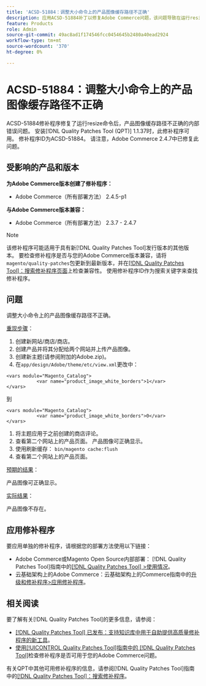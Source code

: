 ```yaml
---
title: 'ACSD-51884：调整大小命令上的产品图像缓存路径不正确'
description: 应用ACSD-51884补丁以修复Adobe Commerce问题，该问题导致在运行resize命令后产品图像缓存路径不正确。
feature: Products
role: Admin
source-git-commit: 49ac8ad1f174546fcc0454645b2480a40ead2924
workflow-type: tm+mt
source-wordcount: '370'
ht-degree: 0%

---
```


# ACSD-51884：调整大小命令上的产品图像缓存路径不正确

ACSD-51884修补程序修复了运行resize命令后，产品图像缓存路径不正确的内部错误问题。 安装[!DNL Quality Patches Tool (QPT)] 1.1.37时，此修补程序可用。 修补程序ID为ACSD-51884。 请注意，Adobe Commerce 2.4.7中已修复此问题。

## 受影响的产品和版本

**为Adobe Commerce版本创建了修补程序：**

* Adobe Commerce（所有部署方法） 2.4.5-p1

**与Adobe Commerce版本兼容：**

* Adobe Commerce（所有部署方法） 2.3.7 - 2.4.7

>[!NOTE]
>
>该修补程序可能适用于具有新[!DNL Quality Patches Tool]发行版本的其他版本。 要检查修补程序是否与您的Adobe Commerce版本兼容，请将`magento/quality-patches`包更新到最新版本，并在[[!DNL Quality Patches Tool]：搜索修补程序页面](https://experienceleague.adobe.com/tools/commerce-quality-patches/index.html)上检查兼容性。 使用修补程序ID作为搜索关键字来查找修补程序。

## 问题

调整大小命令上的产品图像缓存路径不正确。

<u>重现步骤</u>：

1. 创建新网站/商店/商店。
1. 创建产品并将其分配给两个网站并上传产品图像。
1. 创建新主题(请参阅附加的Adobe.zip)。
1. 在`app/design/Adobe/theme/etc/view.xml`更改中：

```
<vars module="Magento_Catalog">
           <var name="product_image_white_borders">1</var>
</vars>
```

到

```
<vars module="Magento_Catalog">
           <var name="product_image_white_borders">0</var>
</vars>
```

1. 将主题应用于之前创建的商店评论。
1. 查看第二个网站上的产品页面。 产品图像可正确显示。
1. 使用刷新缓存：
   `bin/magento cache:flush`
1. 查看第二个网站上的产品页面。

<u>预期的结果</u>：

产品图像可正确显示。

<u>实际结果</u>：

产品图像不存在。

## 应用修补程序

要应用单独的修补程序，请根据您的部署方法使用以下链接：

* Adobe Commerce或Magento Open Source内部部署： [!DNL Quality Patches Tool]指南中的[[!DNL Quality Patches Tool] >使用情况](https://experienceleague.adobe.com/docs/commerce-operations/tools/quality-patches-tool/usage.html)。
* 云基础架构上的Adobe Commerce：云基础架构上的Commerce指南中的[升级和修补程序>应用修补程序](https://experienceleague.adobe.com/docs/commerce-cloud-service/user-guide/develop/upgrade/apply-patches.html)。

## 相关阅读

要了解有关[!DNL Quality Patches Tool]的更多信息，请参阅：

* [[!DNL Quality Patches Tool] 已发布：支持知识库中用于自助提供高质量修补程序的新工具](https://experienceleague.adobe.com/en/docs/commerce-knowledge-base/kb/announcements/commerce-announcements/magento-quality-patches-released-new-tool-to-self-serve-quality-patches)。
* [使用[!UICONTROL Quality Patches Tool]指南中的 [!DNL Quality Patches Tool]](/help/tools/quality-patches-tool/patches-available-in-qpt/check-patch-for-magento-issue-with-magento-quality-patches.md)检查修补程序是否可用于您的Adobe Commerce问题。


有关QPT中其他可用修补程序的信息，请参阅[!DNL Quality Patches Tool]指南中的[[!DNL Quality Patches Tool]：搜索修补程序](https://experienceleague.adobe.com/tools/commerce-quality-patches/index.html)。
